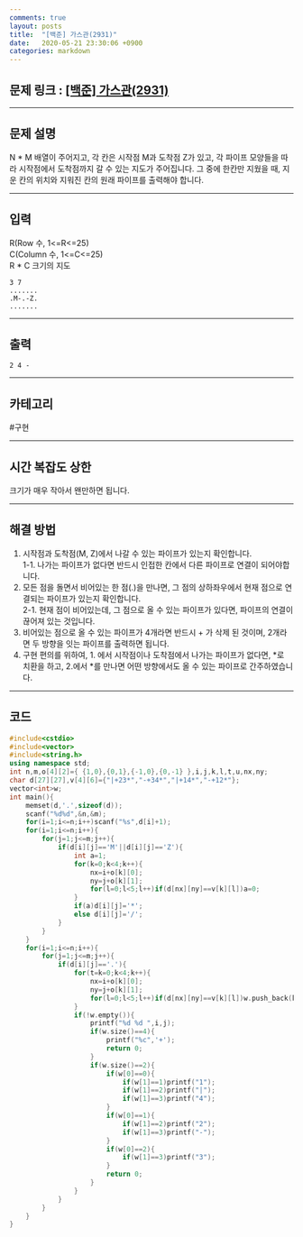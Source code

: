 ```yaml
---
comments: true
layout: posts
title:  "[백준] 가스관(2931)"
date:   2020-05-21 23:30:06 +0900
categories: markdown
---
```


## 문제 링크 : [[백준] 가스관(2931)](https://www.acmicpc.net/problem/2931)

---  

## 문제 설명
N * M 배열이 주어지고, 각 칸은 시작점 M과 도착점 Z가 있고, 각 파이프 모양들을 따라 시작점에서 도착점까지 갈 수 있는 지도가 주어집니다. 그 중에 한칸만 지웠을 때, 지운 칸의 위치와 지워진 칸의 원래 파이프를 출력해야 합니다.

---  

## 입력
R(Row 수, 1<=R<=25)  
C(Column 수, 1<=C<=25)  
R * C 크기의 지도
```
3 7
.......
.M-.-Z.
.......
```
---  
## 출력
```
2 4 -
```

---  

## 카테고리  
#구현

---  

## 시간 복잡도 상한
크기가 매우 작아서 왠만하면 됩니다.

---  
## 해결 방법
1. 시작점과 도착점(M, Z)에서 나갈 수 있는 파이프가 있는지 확인합니다.  
  1-1. 나가는 파이프가 없다면 반드시 인접한 칸에서 다른 파이프로 연결이 되어야합니다.
2. 모든 점을 돌면서 비어있는 한 점(.)을 만나면, 그 점의 상하좌우에서 현재 점으로 연결되는 파이프가 있는지 확인합니다.  
  2-1. 현재 점이 비어있는데, 그 점으로 올 수 있는 파이프가 있다면, 파이프의 연결이 끊어져 있는 것입니다.
3. 비어있는 점으로 올 수 있는 파이프가 4개라면 반드시 + 가 삭제 된 것이며, 2개라면 두 방향을 잇는 파이프를 출력하면 됩니다.  
4. 구현 편의를 위하여, 1. 에서 시작점이나 도착점에서 나가는 파이프가 없다면, *로 치환을 하고, 2.에서 *를 만나면 어떤 방향에서도 올 수 있는 파이프로 간주하였습니다.  
---  

## 코드

```cpp
#include<cstdio>
#include<vector>
#include<string.h>
using namespace std;
int n,m,o[4][2]={ {1,0},{0,1},{-1,0},{0,-1} },i,j,k,l,t,u,nx,ny;
char d[27][27],v[4][6]={"|+23*","-+34*","|+14*","-+12*"};
vector<int>w;
int main(){
    memset(d,'.',sizeof(d));
    scanf("%d%d",&n,&m);
    for(i=1;i<=n;i++)scanf("%s",d[i]+1);
    for(i=1;i<=n;i++){
        for(j=1;j<=m;j++){
            if(d[i][j]=='M'||d[i][j]=='Z'){
                int a=1;
                for(k=0;k<4;k++){
                    nx=i+o[k][0];
                    ny=j+o[k][1];
                    for(l=0;l<5;l++)if(d[nx][ny]==v[k][l])a=0;
                }
                if(a)d[i][j]='*';
                else d[i][j]='/';
            }
        }
    }
    for(i=1;i<=n;i++){
        for(j=1;j<=m;j++){
            if(d[i][j]=='.'){
                for(t=k=0;k<4;k++){
                    nx=i+o[k][0];
                    ny=j+o[k][1];
                    for(l=0;l<5;l++)if(d[nx][ny]==v[k][l])w.push_back(k);
                }
                if(!w.empty()){
                    printf("%d %d ",i,j);
                    if(w.size()==4){
                        printf("%c",'+');
                        return 0;
                    }
                    if(w.size()==2){
                        if(w[0]==0){
                            if(w[1]==1)printf("1");
                            if(w[1]==2)printf("|");
                            if(w[1]==3)printf("4");
                        }
                        if(w[0]==1){
                            if(w[1]==2)printf("2");
                            if(w[1]==3)printf("-");
                        }
                        if(w[0]==2){
                            if(w[1]==3)printf("3");
                        }
                        return 0;
                    }
                }
            }
        }
    }
}
```
